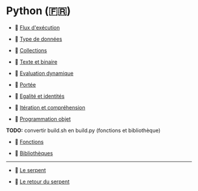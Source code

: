 # Python (🇫🇷)

 - 📖 [Flux d'exécution](https://boisgera.github.io/python-fr/cours/flux-d-exécution/index.html)

 - 📖 [Type de données](https://boisgera.github.io/python-fr/cours/type-de-données/index.html)

 - 📖 [Collections](https://boisgera.github.io/python-fr/cours/collections/index.html)

 - 📖 [Texte et binaire](https://boisgera.github.io/python-fr/cours/texte-et-binaire/index.html)

 - 📖 [Evaluation dynamique](https://boisgera.github.io/python-fr/cours/évaluation-dynamique/index.html)

 - 📖 [Portée](https://boisgera.github.io/python-fr/cours/portée/index.html)

 - 📖 [Egalité et identités](https://boisgera.github.io/python-fr/cours/égalité-et-identité/index.html)
 
 - 📖 [Itération et compréhension](https://boisgera.github.io/python-fr/cours/itération-et-compréhension/index.html)

 - 📖 [Programmation objet](https://boisgera.github.io/python-fr/cours/programmation-objet/index.html)

 **TODO:** convertir build.sh en build.py (fonctions et bibliothèque)

 - 📖 [Fonctions](https://boisgera.github.io/python-fr/cours/fonctions/index.html)

 - 📖 [Bibliothèques](https://boisgera.github.io/python-fr/cours/bibliothèque/index.html)


 -------------------------------------------------------------------------------

  - 📖 [Le serpent](https://boisgera.github.io/python-fr/tps/snake-1/index.html)


  - 📖 [Le retour du serpent](https://boisgera.github.io/python-fr/tps/snake-2/index.html)